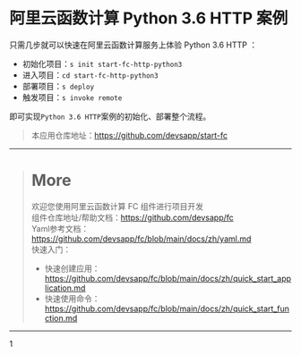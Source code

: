 # 阿里云函数计算 Python 3.6 HTTP 案例

只需几步就可以快速在阿里云函数计算服务上体验 Python 3.6 HTTP ：

- 初始化项目：`s init start-fc-http-python3`
- 进入项目：`cd start-fc-http-python3`
- 部署项目：`s deploy`
- 触发项目：`s invoke remote`

即可实现`Python 3.6 HTTP`案例的初始化、部署整个流程。

> 本应用仓库地址：https://github.com/devsapp/start-fc

------------------------------------
> # More
> 欢迎您使用阿里云函数计算 FC 组件进行项目开发   
> 组件仓库地址/帮助文档：https://github.com/devsapp/fc   
> Yaml参考文档：https://github.com/devsapp/fc/blob/main/docs/zh/yaml.md   
> 快速入门：
>   - 快速创建应用：https://github.com/devsapp/fc/blob/main/docs/zh/quick_start_application.md
>   - 快速使用命令：https://github.com/devsapp/fc/blob/main/docs/zh/quick_start_function.md
------------------------------------
1
